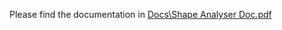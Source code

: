 Please find the documentation in <a href="https://github.com/sj-jafari/shape_analyser/blob/master/Docs/Shape%20Analyser%20Doc.pdf">Docs\Shape Analyser Doc.pdf</a>
